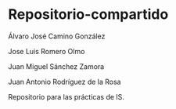 Repositorio-compartido
======================

Álvaro José Camino González

Jose Luis Romero Olmo

Juan Miguel Sánchez Zamora

Juan Antonio Rodríguez de la Rosa


Repositorio para las prácticas de IS.
